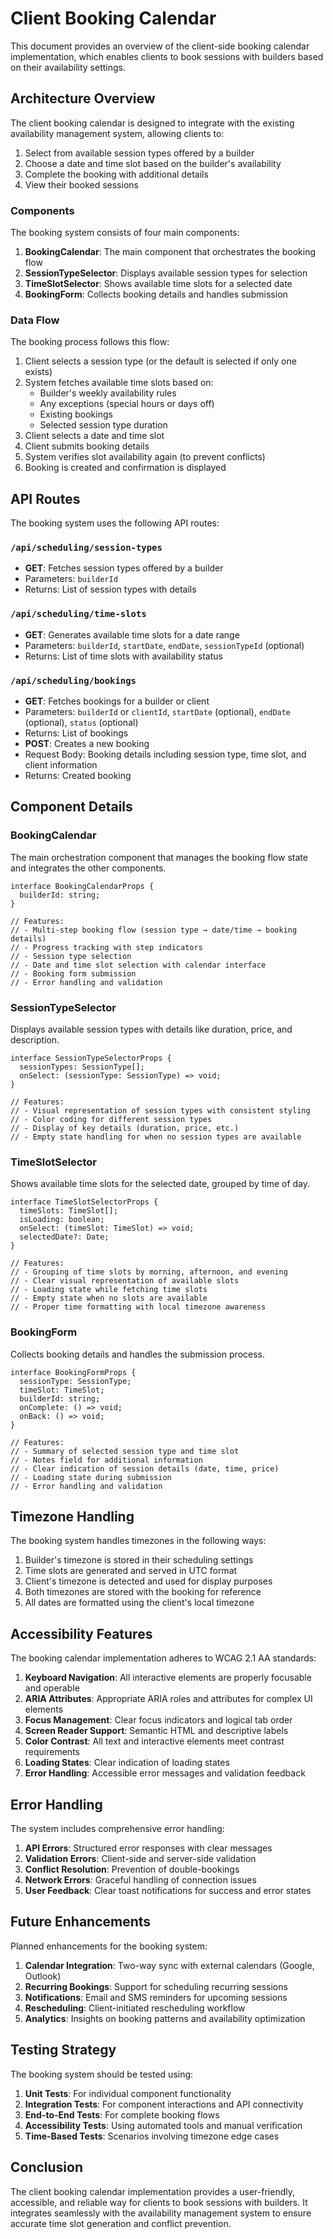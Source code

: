 # Client Booking Calendar

This document provides an overview of the client-side booking calendar implementation, which enables clients to book sessions with builders based on their availability settings.

## Architecture Overview

The client booking calendar is designed to integrate with the existing availability management system, allowing clients to:

1. Select from available session types offered by a builder
2. Choose a date and time slot based on the builder's availability
3. Complete the booking with additional details
4. View their booked sessions

### Components

The booking system consists of four main components:

1. **BookingCalendar**: The main component that orchestrates the booking flow
2. **SessionTypeSelector**: Displays available session types for selection
3. **TimeSlotSelector**: Shows available time slots for a selected date
4. **BookingForm**: Collects booking details and handles submission

### Data Flow

The booking process follows this flow:

1. Client selects a session type (or the default is selected if only one exists)
2. System fetches available time slots based on:
   - Builder's weekly availability rules
   - Any exceptions (special hours or days off)
   - Existing bookings
   - Selected session type duration
3. Client selects a date and time slot
4. Client submits booking details
5. System verifies slot availability again (to prevent conflicts)
6. Booking is created and confirmation is displayed

## API Routes

The booking system uses the following API routes:

### `/api/scheduling/session-types`
- **GET**: Fetches session types offered by a builder
- Parameters: `builderId`
- Returns: List of session types with details

### `/api/scheduling/time-slots`
- **GET**: Generates available time slots for a date range
- Parameters: `builderId`, `startDate`, `endDate`, `sessionTypeId` (optional)
- Returns: List of time slots with availability status

### `/api/scheduling/bookings`
- **GET**: Fetches bookings for a builder or client
- Parameters: `builderId` or `clientId`, `startDate` (optional), `endDate` (optional), `status` (optional)
- Returns: List of bookings
- **POST**: Creates a new booking
- Request Body: Booking details including session type, time slot, and client information
- Returns: Created booking

## Component Details

### BookingCalendar

The main orchestration component that manages the booking flow state and integrates the other components.

```tsx
interface BookingCalendarProps {
  builderId: string;
}

// Features:
// - Multi-step booking flow (session type → date/time → booking details)
// - Progress tracking with step indicators
// - Session type selection
// - Date and time slot selection with calendar interface
// - Booking form submission
// - Error handling and validation
```

### SessionTypeSelector

Displays available session types with details like duration, price, and description.

```tsx
interface SessionTypeSelectorProps {
  sessionTypes: SessionType[];
  onSelect: (sessionType: SessionType) => void;
}

// Features:
// - Visual representation of session types with consistent styling
// - Color coding for different session types
// - Display of key details (duration, price, etc.)
// - Empty state handling for when no session types are available
```

### TimeSlotSelector

Shows available time slots for the selected date, grouped by time of day.

```tsx
interface TimeSlotSelectorProps {
  timeSlots: TimeSlot[];
  isLoading: boolean;
  onSelect: (timeSlot: TimeSlot) => void;
  selectedDate?: Date;
}

// Features:
// - Grouping of time slots by morning, afternoon, and evening
// - Clear visual representation of available slots
// - Loading state while fetching time slots
// - Empty state when no slots are available
// - Proper time formatting with local timezone awareness
```

### BookingForm

Collects booking details and handles the submission process.

```tsx
interface BookingFormProps {
  sessionType: SessionType;
  timeSlot: TimeSlot;
  builderId: string;
  onComplete: () => void;
  onBack: () => void;
}

// Features:
// - Summary of selected session type and time slot
// - Notes field for additional information
// - Clear indication of session details (date, time, price)
// - Loading state during submission
// - Error handling and validation
```

## Timezone Handling

The booking system handles timezones in the following ways:

1. Builder's timezone is stored in their scheduling settings
2. Time slots are generated and served in UTC format
3. Client's timezone is detected and used for display purposes
4. Both timezones are stored with the booking for reference
5. All dates are formatted using the client's local timezone

## Accessibility Features

The booking calendar implementation adheres to WCAG 2.1 AA standards:

1. **Keyboard Navigation**: All interactive elements are properly focusable and operable
2. **ARIA Attributes**: Appropriate ARIA roles and attributes for complex UI elements
3. **Focus Management**: Clear focus indicators and logical tab order
4. **Screen Reader Support**: Semantic HTML and descriptive labels
5. **Color Contrast**: All text and interactive elements meet contrast requirements
6. **Loading States**: Clear indication of loading states
7. **Error Handling**: Accessible error messages and validation feedback

## Error Handling

The system includes comprehensive error handling:

1. **API Errors**: Structured error responses with clear messages
2. **Validation Errors**: Client-side and server-side validation
3. **Conflict Resolution**: Prevention of double-bookings
4. **Network Errors**: Graceful handling of connection issues
5. **User Feedback**: Clear toast notifications for success and error states

## Future Enhancements

Planned enhancements for the booking system:

1. **Calendar Integration**: Two-way sync with external calendars (Google, Outlook)
2. **Recurring Bookings**: Support for scheduling recurring sessions
3. **Notifications**: Email and SMS reminders for upcoming sessions
4. **Rescheduling**: Client-initiated rescheduling workflow
5. **Analytics**: Insights on booking patterns and availability optimization

## Testing Strategy

The booking system should be tested using:

1. **Unit Tests**: For individual component functionality
2. **Integration Tests**: For component interactions and API connectivity
3. **End-to-End Tests**: For complete booking flows
4. **Accessibility Tests**: Using automated tools and manual verification
5. **Time-Based Tests**: Scenarios involving timezone edge cases

## Conclusion

The client booking calendar implementation provides a user-friendly, accessible, and reliable way for clients to book sessions with builders. It integrates seamlessly with the availability management system to ensure accurate time slot generation and conflict prevention.